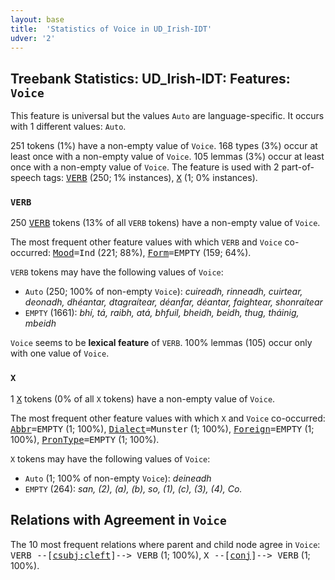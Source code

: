 ```yaml
---
layout: base
title:  'Statistics of Voice in UD_Irish-IDT'
udver: '2'
---
```


## Treebank Statistics: UD_Irish-IDT: Features: `Voice`

This feature is universal but the values `Auto` are language-specific.
It occurs with 1 different values: `Auto`.

251 tokens (1%) have a non-empty value of `Voice`.
168 types (3%) occur at least once with a non-empty value of `Voice`.
105 lemmas (3%) occur at least once with a non-empty value of `Voice`.
The feature is used with 2 part-of-speech tags: <tt><a href="ga_idt-pos-VERB.html">VERB</a></tt> (250; 1% instances), <tt><a href="ga_idt-pos-X.html">X</a></tt> (1; 0% instances).

### `VERB`

250 <tt><a href="ga_idt-pos-VERB.html">VERB</a></tt> tokens (13% of all `VERB` tokens) have a non-empty value of `Voice`.

The most frequent other feature values with which `VERB` and `Voice` co-occurred: <tt><a href="ga_idt-feat-Mood.html">Mood</a></tt><tt>=Ind</tt> (221; 88%), <tt><a href="ga_idt-feat-Form.html">Form</a></tt><tt>=EMPTY</tt> (159; 64%).

`VERB` tokens may have the following values of `Voice`:

* `Auto` (250; 100% of non-empty `Voice`): <em>cuireadh, rinneadh, cuirtear, deonadh, dhéantar, dtagraítear, déanfar, déantar, faightear, shonraítear</em>
* `EMPTY` (1661): <em>bhí, tá, raibh, atá, bhfuil, bheidh, beidh, thug, tháinig, mbeidh</em>

`Voice` seems to be **lexical feature** of `VERB`. 100% lemmas (105) occur only with one value of `Voice`.

### `X`

1 <tt><a href="ga_idt-pos-X.html">X</a></tt> tokens (0% of all `X` tokens) have a non-empty value of `Voice`.

The most frequent other feature values with which `X` and `Voice` co-occurred: <tt><a href="ga_idt-feat-Abbr.html">Abbr</a></tt><tt>=EMPTY</tt> (1; 100%), <tt><a href="ga_idt-feat-Dialect.html">Dialect</a></tt><tt>=Munster</tt> (1; 100%), <tt><a href="ga_idt-feat-Foreign.html">Foreign</a></tt><tt>=EMPTY</tt> (1; 100%), <tt><a href="ga_idt-feat-PronType.html">PronType</a></tt><tt>=EMPTY</tt> (1; 100%).

`X` tokens may have the following values of `Voice`:

* `Auto` (1; 100% of non-empty `Voice`): <em>deineadh</em>
* `EMPTY` (264): <em>san, (2), (a), (b), so, (1), (c), (3), (4), Co.</em>

## Relations with Agreement in `Voice`

The 10 most frequent relations where parent and child node agree in `Voice`:
<tt>VERB --[<tt><a href="ga_idt-dep-csubj-cleft.html">csubj:cleft</a></tt>]--> VERB</tt> (1; 100%),
<tt>X --[<tt><a href="ga_idt-dep-conj.html">conj</a></tt>]--> VERB</tt> (1; 100%).

